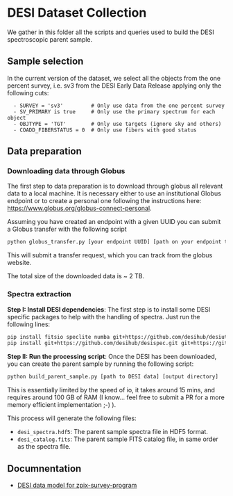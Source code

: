 # DESI Dataset Collection

We gather in this folder all the scripts and queries used to build the DESI spectroscopic parent sample.

## Sample selection

In the current version of the dataset, we select all the objects from the one percent survey, i.e. sv3 from the 
DESI Early Data Release applying only the following cuts:
```
  - SURVEY = 'sv3'         # Only use data from the one percent survey
  - SV_PRIMARY is true     # Only use the primary spectrum for each object
  - OBJTYPE = 'TGT'        # Only use targets (ignore sky and others)
  - COADD_FIBERSTATUS = 0  # Only use fibers with good status
```

## Data preparation

### Downloading data through Globus

The first step to data preparation is to download through globus all relevant data to a local machine. It is necessary either to use an institutional Globus endpoint or to create a personal one following the instructions here: https://www.globus.org/globus-connect-personal.

Assuming you have created an endpoint with a given UUID you can submit a Globus transfer with the following script
```bash
python globus_transfer.py [your endpoint UUID] [path on your endpoint to download data]
```
This will submit a transfer request, which you can track from the globus website.

The total size of the downloaded data is ~ 2 TB.

### Spectra extraction

**Step I: Install DESI dependencies**: The first step is to install some DESI specific packages to help with the handling of spectra. Just run
the following lines:
```bash
pip install fitsio speclite numba git+https://github.com/desihub/desiutil.git
pip install git+https://github.com/desihub/desispec.git git+https://github.com/desihub/desitarget.git git+https://github.com/desihub/desimodel.git
```

**Step II: Run the processing script**: Once the DESI has been downloaded, you can create the parent sample by running the following script:
```bash
python build_parent_sample.py [path to DESI data] [output directory]
```
This is essentially limited by the speed of io, it takes around 15 mins, and requires around 100 GB of RAM (I know...  feel free to submit a PR for a more memory efficient implementation ;-) ).

This process will generate the following files:
- `desi_spectra.hdf5`: The parent sample spectra file in HDF5 format.
- `desi_catalog.fits`: The parent sample FITS catalog file, in same order as the spectra file.

## Documnentation

- [DESI data model for zpix-survey-program](https://desidatamodel.readthedocs.io/en/latest/DESI_SPECTRO_REDUX/SPECPROD/zcatalog/zpix-SURVEY-PROGRAM.html#hdu1)
